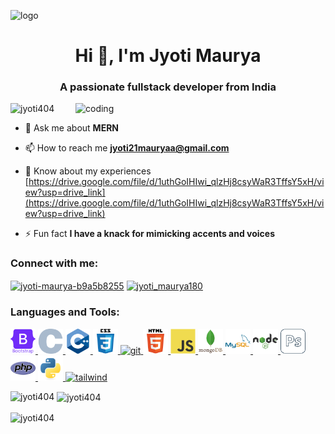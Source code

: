 ![logo]([https://github.com/Jyoti404/Jyoti404/blob/main/bnr.png](https://res.cloudinary.com/dfjepjwgm/image/upload/v1754413834/glasses-lie-laptop-reflecting-light-from-screen-dark_sqfnzr.jpg))
<h1 align="center">Hi 👋, I'm Jyoti Maurya</h1>
<h3 align="center">A passionate fullstack developer from India</h3>
<img align="right" alt="coding" width="400" src="https://cdn.shopify.com/s/files/1/0578/3696/1997/t/9/assets/lofiboy.gif?v=103461765217895835051680702279">

<p align="left"> <img src="https://komarev.com/ghpvc/?username=jyoti404&label=Profile%20views&color=0e75b6&style=flat" alt="jyoti404" /> </p>


- 💬 Ask me about **MERN**

- 📫 How to reach me **jyoti21mauryaa@gmail.com**

- 📄 Know about my experiences [https://drive.google.com/file/d/1uthGoIHIwi_qlzHj8csyWaR3TffsY5xH/view?usp=drive_link](https://drive.google.com/file/d/1uthGoIHIwi_qlzHj8csyWaR3TffsY5xH/view?usp=drive_link)

- ⚡ Fun fact **I have a knack for mimicking accents and voices**

<h3 align="left">Connect with me:</h3>
<p align="left">
<a href="https://linkedin.com/in/jyoti-maurya-b9a5b8255" target="blank"><img align="center" src="https://raw.githubusercontent.com/rahuldkjain/github-profile-readme-generator/master/src/images/icons/Social/linked-in-alt.svg" alt="jyoti-maurya-b9a5b8255" height="30" width="40" /></a>
<a href="https://www.leetcode.com/jyoti_maurya18" target="blank"><img align="center" src="https://raw.githubusercontent.com/rahuldkjain/github-profile-readme-generator/master/src/images/icons/Social/leet-code.svg" alt="jyoti_maurya180" height="30" width="40" /></a>
</p>

<h3 align="left">Languages and Tools:</h3>
<p align="left"> <a href="https://getbootstrap.com" target="_blank" rel="noreferrer"> <img src="https://raw.githubusercontent.com/devicons/devicon/master/icons/bootstrap/bootstrap-plain-wordmark.svg" alt="bootstrap" width="40" height="40"/> </a> <a href="https://www.cprogramming.com/" target="_blank" rel="noreferrer"> <img src="https://raw.githubusercontent.com/devicons/devicon/master/icons/c/c-original.svg" alt="c" width="40" height="40"/> </a> <a href="https://www.w3schools.com/cpp/" target="_blank" rel="noreferrer"> <img src="https://raw.githubusercontent.com/devicons/devicon/master/icons/cplusplus/cplusplus-original.svg" alt="cplusplus" width="40" height="40"/> </a> <a href="https://www.w3schools.com/css/" target="_blank" rel="noreferrer"> <img src="https://raw.githubusercontent.com/devicons/devicon/master/icons/css3/css3-original-wordmark.svg" alt="css3" width="40" height="40"/> </a> <a href="https://git-scm.com/" target="_blank" rel="noreferrer"> <img src="https://www.vectorlogo.zone/logos/git-scm/git-scm-icon.svg" alt="git" width="40" height="40"/> </a> <a href="https://www.w3.org/html/" target="_blank" rel="noreferrer"> <img src="https://raw.githubusercontent.com/devicons/devicon/master/icons/html5/html5-original-wordmark.svg" alt="html5" width="40" height="40"/> </a> <a href="https://developer.mozilla.org/en-US/docs/Web/JavaScript" target="_blank" rel="noreferrer"> <img src="https://raw.githubusercontent.com/devicons/devicon/master/icons/javascript/javascript-original.svg" alt="javascript" width="40" height="40"/> </a> <a href="https://www.mongodb.com/" target="_blank" rel="noreferrer"> <img src="https://raw.githubusercontent.com/devicons/devicon/master/icons/mongodb/mongodb-original-wordmark.svg" alt="mongodb" width="40" height="40"/> </a> <a href="https://www.mysql.com/" target="_blank" rel="noreferrer"> <img src="https://raw.githubusercontent.com/devicons/devicon/master/icons/mysql/mysql-original-wordmark.svg" alt="mysql" width="40" height="40"/> </a> <a href="https://nodejs.org" target="_blank" rel="noreferrer"> <img src="https://raw.githubusercontent.com/devicons/devicon/master/icons/nodejs/nodejs-original-wordmark.svg" alt="nodejs" width="40" height="40"/> </a> <a href="https://www.photoshop.com/en" target="_blank" rel="noreferrer"> <img src="https://raw.githubusercontent.com/devicons/devicon/master/icons/photoshop/photoshop-line.svg" alt="photoshop" width="40" height="40"/> </a> <a href="https://www.php.net" target="_blank" rel="noreferrer"> <img src="https://raw.githubusercontent.com/devicons/devicon/master/icons/php/php-original.svg" alt="php" width="40" height="40"/> </a> <a href="https://www.python.org" target="_blank" rel="noreferrer"> <img src="https://raw.githubusercontent.com/devicons/devicon/master/icons/python/python-original.svg" alt="python" width="40" height="40"/> </a> <a href="https://tailwindcss.com/" target="_blank" rel="noreferrer"> <img src="https://www.vectorlogo.zone/logos/tailwindcss/tailwindcss-icon.svg" alt="tailwind" width="40" height="40"/> </a> </p>

<p><img align="left" src="https://github-readme-stats.vercel.app/api/top-langs?username=jyoti404&show_icons=true&locale=en&layout=compact" alt="jyoti404" /></p>

<p>&nbsp;<img align="center" src="https://github-readme-stats.vercel.app/api?username=jyoti404&show_icons=true&locale=en" alt="jyoti404" /></p>

<p><img align="center" src="https://github-readme-streak-stats.herokuapp.com/?user=jyoti404&" alt="jyoti404" /></p>

